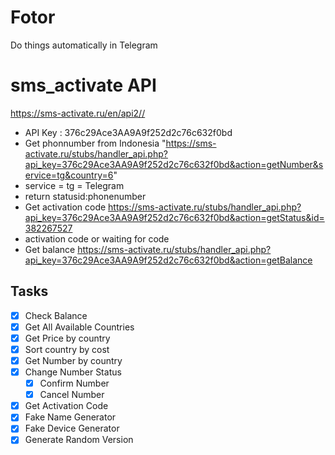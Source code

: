 # Fotor
Do things automatically in Telegram

# sms_activate API 
https://sms-activate.ru/en/api2//
* API Key : 376c29Ace3AA9A9f252d2c76c632f0bd
* Get phonnumber from Indonesia "https://sms-activate.ru/stubs/handler_api.php?api_key=376c29Ace3AA9A9f252d2c76c632f0bd&action=getNumber&service=tg&country=6"
 * service = tg = Telegram
 * return statusid:phonenumber
* Get activation code https://sms-activate.ru/stubs/handler_api.php?api_key=376c29Ace3AA9A9f252d2c76c632f0bd&action=getStatus&id=382267527
 * activation code or waiting for code
* Get balance https://sms-activate.ru/stubs/handler_api.php?api_key=376c29Ace3AA9A9f252d2c76c632f0bd&action=getBalance

## Tasks
* [x] Check Balance
* [x] Get All Available Countries
* [x] Get Price by country
* [x] Sort country by cost
* [x] Get Number by country
* [x] Change Number Status
  * [x] Confirm Number
  * [x] Cancel Number
* [x] Get Activation Code
* [x] Fake Name Generator
* [x] Fake Device Generator
* [x] Generate Random Version
